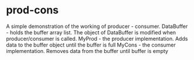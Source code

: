 # prod-cons
A simple demonstration of the working of producer - consumer.
DataBuffer - holds the buffer array list. The object of DataBuffer is modified when producer/consumer is called.
MyProd - the producer implementation. Adds data to the buffer object until the buffer is full
MyCons - the consumer implementation. Removes data from the buffer until buffer is empty
